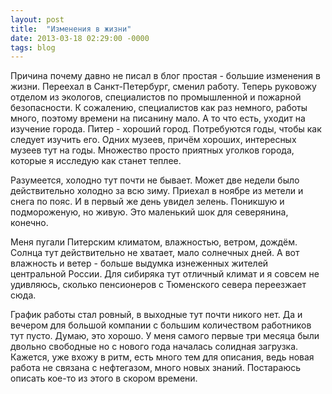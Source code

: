```yaml
---
layout: post
title:  "Изменения в жизни"
date: 2013-03-18 02:29:00 -0000
tags: blog
---
```


Причина почему давно не писал в блог простая - большие изменения в жизни. Переехал в Санкт-Петербург, сменил работу. Теперь руковожу отделом из экологов, специалистов по промышленной и пожарной безопасности. К сожалению, специалистов как раз немного, работы много, поэтому времени на писанину мало. А то что есть, уходит на изучение города. Питер - хороший город. Потребуются годы, чтобы как следует изучить его. Одних музеев, причём хороших, интересных музеев тут на годы. Множество просто приятных уголков города, которые я исследую как станет теплее.

Разумеется, холодно тут почти не бывает. Может две недели было действительно холодно за всю зиму. Приехал в ноябре из метели и снега по пояс. И в первый же день увидел зелень. Поникшую и подмороженую, но живую. Это маленький шок для северянина, конечно.

Меня пугали Питерским климатом, влажностью, ветром, дождём. Солнца тут действительно не хватает, мало солнечных дней. А вот влажность и ветер - больше выдумка изнеженных жителей центральной России. Для сибиряка тут отличный климат и я совсем не удивляюсь, сколько пенсионеров с Тюменского севера переезжает сюда.

График работы стал ровный, в выходные тут почти никого нет. Да и вечером для большой компании с большим количеством работников тут пусто. Думаю, это хорошо. У меня самого первые три месяца были двольно свободные но с нового года началась солидная загрузка. Кажется, уже вхожу в ритм, есть много тем для описания, ведь новая работа не связана с нефтегазом, много новых знаний. Постараюсь описать кое-то из этого в скором времени.